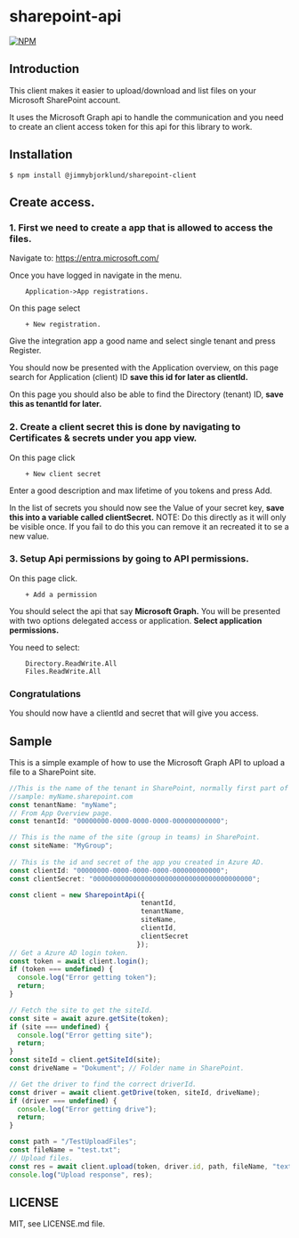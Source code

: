 sharepoint-api
====

[![NPM](https://nodei.co/npm/@jimmybjorklund/sharepoint-api.png)](https://nodei.co/npm/@jimmybjorklund/sharepoint-api/)

## Introduction
This client makes it easier to upload/download and list files on your Microsoft SharePoint account.

It uses the Microsoft Graph api to handle the communication and you need to create an 
client access token for this api for this library to work.

## Installation

```
$ npm install @jimmybjorklund/sharepoint-client
```

## Create access.

### 1. First we need to create a app that is allowed to access the files. 
   
   Navigate to: https://entra.microsoft.com/

   Once you have logged in navigate in the menu.

        Application->App registrations.

   On this page select 

        + New registration.

   Give the integration app a good name and select single tenant and press Register.

   You should now be presented with the Application overview, on this page search for
   Application (client) ID <b>save this id for later as clientId.</b>

   On this page you should also be able to find the Directory (tenant) ID, <b>save this as
   tenantId for later.</b>


### 2. Create a client secret this is done by navigating to Certificates & secrets under you app view.

   On this page click

        + New client secret 

   Enter a good description and max lifetime of you tokens and press Add.

   In the list of secrets you should now see the Value of your secret key, <b>save this into 
   a variable called clientSecret.</b> NOTE: Do this directly as it will only be visible once.
   If you fail to do this you can remove it an recreated it to se a new value.

### 3. Setup Api permissions by going to API permissions.
   
   On this page click.

        + Add a permission

   You should select the api that say <b>Microsoft Graph.</b>
   You will be presented with two options delegated access or application.
    <b>Select application permissions.</b>

   You need to select:

        Directory.ReadWrite.All
        Files.ReadWrite.All
  
### Congratulations
You should now have a clientId and secret that will give you access.



## Sample
  This is a simple example of how to use the Microsoft Graph API to upload a file to a SharePoint site.
  
  ```ts
//This is the name of the tenant in SharePoint, normally first part of the url.
//sample: myName.sharepoint.com  
const tenantName: "myName";
// From App Overview page.
const tenantId: "00000000-0000-0000-0000-000000000000";
  
// This is the name of the site (group in teams) in SharePoint.
const siteName: "MyGroup";
   
// This is the id and secret of the app you created in Azure AD.
const clientId: "00000000-0000-0000-0000-000000000000";
const clientSecret: "0000000000000000000000000000000000000000";
  
const client = new SharepointApi({
                                   tenantId,
                                   tenantName,
                                   siteName,
                                   clientId,
                                   clientSecret
                                  });
// Get a Azure AD login token.                                    
const token = await client.login();
if (token === undefined) {
    console.log("Error getting token");
    return;
}

// Fetch the site to get the siteId.
const site = await azure.getSite(token);
if (site === undefined) {
    console.log("Error getting site");
    return;
}
const siteId = client.getSiteId(site);
const driveName = "Dokument"; // Folder name in SharePoint.

// Get the driver to find the correct driverId.
const driver = await client.getDrive(token, siteId, driveName);
if (driver === undefined) {
    console.log("Error getting drive");
    return;
}

const path = "/TestUploadFiles";
const fileName = "test.txt";
// Upload files.
const res = await client.upload(token, driver.id, path, fileName, "text/plain");
console.log("Upload response", res);
```

## LICENSE

MIT, see LICENSE.md file.